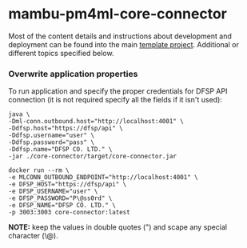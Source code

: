 # mambu-pm4ml-core-connector

Most of the content details and instructions about development and deployment can be found into 
the main [template project](https://github.com/pm4ml/template-rest-pm4ml-core-connector).
Additional or different topics specified below.

### Overwrite application properties

To run application and specify the proper credentials for DFSP API connection 
(it is not required specify all the fields if it isn't used):
```
java \
-Dml-conn.outbound.host="http://localhost:4001" \
-Ddfsp.host="https://dfsp/api" \
-Ddfsp.username="user" \
-Ddfsp.password="pass" \
-Ddfsp.name="DFSP CO. LTD." \
-jar ./core-connector/target/core-connector.jar
```
```
docker run --rm \
-e MLCONN_OUTBOUND_ENDPOINT="http://localhost:4001" \
-e DFSP_HOST="https://dfsp/api" \
-e DFSP_USERNAME="user" \
-e DFSP_PASSWORD="P\@ss0rd" \
-e DFSP_NAME="DFSP CO. LTD." \
-p 3003:3003 core-connector:latest
```
**NOTE:** keep the values in double quotes (") and scape any special character (\\@).